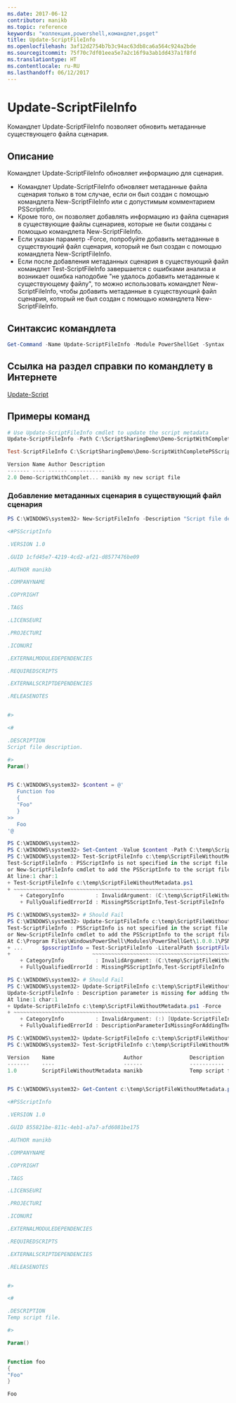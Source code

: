 ```yaml
---
ms.date: 2017-06-12
contributor: manikb
ms.topic: reference
keywords: "коллекция,powershell,командлет,psget"
title: Update-ScriptFileInfo
ms.openlocfilehash: 3af12d2754b7b3c94ac63db8ca6a564c924a2bde
ms.sourcegitcommit: 75f70c7df01eea5e7a2c16f9a3ab1dd437a1f8fd
ms.translationtype: HT
ms.contentlocale: ru-RU
ms.lasthandoff: 06/12/2017
---
```

# <a name="update-scriptfileinfo"></a>Update-ScriptFileInfo

Командлет Update-ScriptFileInfo позволяет обновить метаданные существующего файла сценария.

## <a name="description"></a>Описание

Командлет Update-ScriptFileInfo обновляет информацию для сценария.
- Командлет Update-ScriptFileInfo обновляет метаданные файла сценария только в том случае, если он был создан с помощью командлета New-ScriptFileInfo или с допустимым комментарием PSScriptInfo.
- Кроме того, он позволяет добавлять информацию из файла сценария в существующие файлы сценариев, которые не были созданы с помощью командлета New-ScriptFileInfo.
- Если указан параметр -Force, попробуйте добавить метаданные в существующий файл сценария, который не был создан с помощью командлета New-ScriptFileInfo.
- Если после добавления метаданных сценария в существующий файл командлет Test-ScriptFileInfo завершается с ошибками анализа и возникает ошибка наподобие "не удалось добавить метаданные к существующему файлу", то можно использовать командлет New-ScriptFileInfo, чтобы добавить метаданные в существующий файл сценария, который не был создан с помощью командлета New-ScriptFileInfo.

## <a name="cmdlet-syntax"></a>Синтаксис командлета

```powershell
Get-Command -Name Update-ScriptFileInfo -Module PowerShellGet -Syntax
```
## <a name="cmdlet-online-help-reference"></a>Ссылка на раздел справки по командлету в Интернете

[Update-Script](http://go.microsoft.com/fwlink/?LinkId=619793)

## <a name="example-commands"></a>Примеры команд

```powershell
# Use Update-ScriptFileInfo cmdlet to update the script metadata
Update-ScriptFileInfo -Path C:\ScriptSharingDemo\Demo-ScriptWithCompletePSScriptInfo.ps1 -Version 2.0

Test-ScriptFileInfo C:\ScriptSharingDemo\Demo-ScriptWithCompletePSScriptInfo.ps1

Version Name Author Description
------- ---- ------ -----------
2.0 Demo-ScriptWithComplet... manikb my new script file
```


### <a name="adding-the-script-metadata-to-the-existing-script-file"></a>Добавление метаданных сценария в существующий файл сценария

```powershell
PS C:\WINDOWS\system32> New-ScriptFileInfo -Description "Script file description." -PassThru

<#PSScriptInfo

.VERSION 1.0

.GUID 1cfd45e7-4219-4cd2-af21-d8577476be09

.AUTHOR manikb

.COMPANYNAME

.COPYRIGHT

.TAGS

.LICENSEURI

.PROJECTURI

.ICONURI

.EXTERNALMODULEDEPENDENCIES

.REQUIREDSCRIPTS

.EXTERNALSCRIPTDEPENDENCIES

.RELEASENOTES


#>

<#

.DESCRIPTION
Script file description.

#>
Param()


PS C:\WINDOWS\system32> $content = @'
   Function foo
   {
   "Foo"
   }
>>
   Foo
'@

PS C:\WINDOWS\system32>
PS C:\WINDOWS\system32> Set-Content -Value $content -Path C:\temp\ScriptFileWithoutMetadata.ps1 -Force
PS C:\WINDOWS\system32> Test-ScriptFileInfo c:\temp\ScriptFileWithoutMetadata.ps1
Test-ScriptFileInfo : PSScriptInfo is not specified in the script file 'C:\temp\ScriptFileWithoutMetadata.ps1', use the Update-ScriptFileInfo with -Force 
or New-ScriptFileInfo cmdlet to add the PSScriptInfo to the script file.
At line:1 char:1
+ Test-ScriptFileInfo c:\temp\ScriptFileWithoutMetadata.ps1
+ ~~~~~~~~~~~~~~~~~~~~~~~~~~~~~~~~~~~~~~~~~~~~~~~~~~~~~~~~~
    + CategoryInfo          : InvalidArgument: (C:\temp\ScriptFileWithoutMetadata.ps1:String) [Test-ScriptFileInfo], ArgumentException
    + FullyQualifiedErrorId : MissingPSScriptInfo,Test-ScriptFileInfo

PS C:\WINDOWS\system32> # Should Fail
PS C:\WINDOWS\system32> Update-ScriptFileInfo c:\temp\ScriptFileWithoutMetadata.ps1
Test-ScriptFileInfo : PSScriptInfo is not specified in the script file 'C:\temp\ScriptFileWithoutMetadata.ps1', use the Update-ScriptFileInfo with -Force 
or New-ScriptFileInfo cmdlet to add the PSScriptInfo to the script file.
At C:\Program Files\WindowsPowerShell\Modules\PowerShellGet\1.0.0.1\PSModule.psm1:4704 char:29
+ ...      $psscriptInfo = Test-ScriptFileInfo -LiteralPath $scriptFilePath
+                          ~~~~~~~~~~~~~~~~~~~~~~~~~~~~~~~~~~~~~~~~~~~~~~~~
    + CategoryInfo          : InvalidArgument: (C:\temp\ScriptFileWithoutMetadata.ps1:String) [Test-ScriptFileInfo], ArgumentException
    + FullyQualifiedErrorId : MissingPSScriptInfo,Test-ScriptFileInfo

PS C:\WINDOWS\system32> # Should Fail
PS C:\WINDOWS\system32> Update-ScriptFileInfo c:\temp\ScriptFileWithoutMetadata.ps1 -Force
Update-ScriptFileInfo : Description parameter is missing for adding the metadata to script file. Try again after specifying the description.
At line:1 char:1
+ Update-ScriptFileInfo c:\temp\ScriptFileWithoutMetadata.ps1 -Force
+ ~~~~~~~~~~~~~~~~~~~~~~~~~~~~~~~~~~~~~~~~~~~~~~~~~~~~~~~~~~~~~~~~~~
    + CategoryInfo          : InvalidArgument: (:) [Update-ScriptFileInfo], ArgumentException
    + FullyQualifiedErrorId : DescriptionParameterIsMissingForAddingTheScriptFileInfo,Update-ScriptFileInfo

PS C:\WINDOWS\system32> Update-ScriptFileInfo c:\temp\ScriptFileWithoutMetadata.ps1 -Force -Description "Temp script file."
PS C:\WINDOWS\system32> Test-ScriptFileInfo c:\temp\ScriptFileWithoutMetadata.ps1

Version    Name                      Author               Description
-------    ----                      ------               -----------
1.0        ScriptFileWithoutMetadata manikb               Temp script file.


PS C:\WINDOWS\system32> Get-Content c:\temp\ScriptFileWithoutMetadata.ps1

<#PSScriptInfo

.VERSION 1.0

.GUID 855821be-811c-4eb1-a7a7-afd6081be175

.AUTHOR manikb

.COMPANYNAME

.COPYRIGHT

.TAGS

.LICENSEURI

.PROJECTURI

.ICONURI

.EXTERNALMODULEDEPENDENCIES

.REQUIREDSCRIPTS

.EXTERNALSCRIPTDEPENDENCIES

.RELEASENOTES


#>

<#

.DESCRIPTION
Temp script file.

#>

Param()


Function foo
{
"Foo"
}

Foo

```

